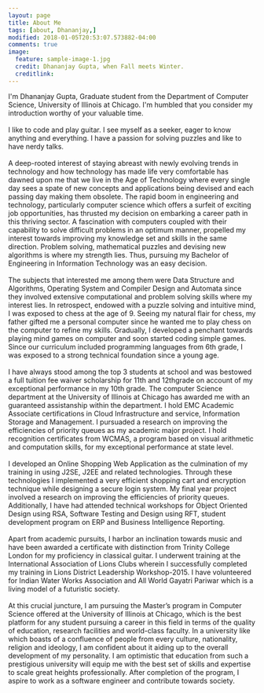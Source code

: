 ```yaml
---
layout: page
title: About Me
tags: [about, Dhananjay,]
modified: 2018-01-05T20:53:07.573882-04:00
comments: true
image:
  feature: sample-image-1.jpg
  credit: Dhananjay Gupta, when Fall meets Winter.
  creditlink: 
---
```


I'm Dhananjay Gupta, Graduate student from the Department of Computer Science, University of Illinois at Chicago. I'm humbled that you consider my introduction worthy of your valuable time. <br/><br/>
I like to code and play guitar. I see myself as a seeker, eager to know anything and everything. I have a passion for solving puzzles and like to have nerdy talks.<br/><br/>
A deep-rooted interest of staying abreast with newly evolving trends in technology and how technology has made life very comfortable has dawned upon me that we live in the Age of Technology where every single day sees a spate of new concepts and applications being devised and each passing day making them obsolete. The rapid boom in engineering and technology, particularly computer science which offers a surfeit of exciting job opportunities, has thrusted my decision on embarking a career path in this thriving sector. A fascination with computers coupled with their capability to solve difficult problems in an optimum manner, propelled my interest towards improving my knowledge set and skills in the same direction. Problem solving, mathematical puzzles and devising new algorithms is where my strength lies. Thus, pursuing my Bachelor of Engineering in Information Technology was an easy decision.<br/><br/>
The subjects that interested me among them were Data Structure and Algorithms, Operating System and Compiler Design and Automata since they involved extensive computational and problem solving skills where my interest lies. In retrospect, endowed with a puzzle solving and intuitive mind, I was exposed to chess at the age of 9. Seeing my natural flair for chess, my father gifted me a personal computer since he wanted me to play chess on the computer to refine my skills. Gradually, I developed a penchant towards playing mind games on computer and soon started coding simple games. Since our curriculum included programming languages from 6th grade, I was exposed to a strong technical foundation since a young age.<br/><br/> 
I have always stood among the top 3 students at school and was bestowed a full tuition fee waiver scholarship for 11th and 12thgrade on account of my exceptional performance in my 10th grade. The computer Science department at the University of Illinois at Chicago has awarded me with an guaranteed assistanship within the department. I hold EMC Academic Associate certifications in Cloud Infrastructure and service, Information Storage and Management. I pursuaded a research on improving the efficiencies of priority queues as my academic major project. I hold recognition certificates from WCMAS, a program based on visual arithmetic and computation skills, for my exceptional performance at state level. <br/><br/>
I developed an Online Shopping Web Application as the culmination of my training in using J2SE, J2EE and related technologies. Through these technologies I implemented a very efficient shopping cart and encryption technique while designing a secure login system. My final year project involved a research on improving the efficiencies of priority queues. Additionally, I have had attended technical workshops for Object Oriented Design using RSA, Software Testing and Design using RFT, student development program on ERP and Business Intelligence Reporting. <br/><br/>
Apart from academic pursuits, I harbor an inclination towards music and have been awarded a certificate with distinction from Trinity College London for my proficiency in classical guitar. I underwent training at the International Association of Lions Clubs wherein I successfully completed my training in Lions District Leadership Workshop-2015. I have volunteered for Indian Water Works Association and All World Gayatri Pariwar which is a living model of a futuristic society. <br/><br/>
At this crucial juncture, I am pursuing the Master’s program in Computer Science offered at the University of Illinois at Chicago, which is the best platform for any student pursuing a career in this field in terms of the quality of education, research facilities and world-class faculty. In a university like which boasts of a confluence of people from every culture, nationality, religion and ideology, I am confident about it aiding up to the overall development of my personality. I am optimistic that education from such a prestigious university will equip me with the best set of skills and expertise to scale great heights professionally. After completion of the program, I aspire to work as a software engineer and contribute towards society. 

